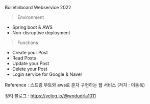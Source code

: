 Bulletinboard Webservice 2022

> Environment
- Spring boot & AWS
- Non-disruptive deployment

> Functions
- Create your Post
- Read Posts
- Update your Post
- Delete your Post
- Login service for Google & Naver

Reference : 스프링 부트와 aws로 혼자 구현하는 웹 서비스 (저자 : 이동욱)

정리 블로그 : https://velog.io/@wndudrla1011
